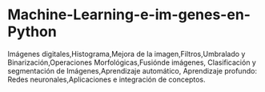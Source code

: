 # Machine-Learning-e-im-genes-en-Python
 Imágenes digitales,Histograma,Mejora de la imagen,Filtros,Umbralado y Binarización,Operaciones Morfológicas,Fusiónde imágenes, Clasificación y segmentación de Imágenes,Aprendizaje automático, Aprendizaje profundo: Redes neuronales,Aplicaciones e integración de conceptos.
